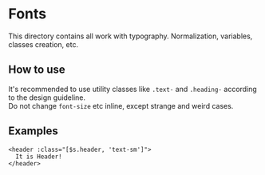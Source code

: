 # Fonts

This directory contains all work with typography. Normalization, variables, classes creation, etc.

## How to use

It's recommended to use utility classes like `.text-` and `.heading-` according to the design guideline.  
Do not change `font-size` etc inline, except strange and weird cases.
## Examples
```vue
<header :class="[$s.header, 'text-sm']">
  It is Header! 
</header>
```
